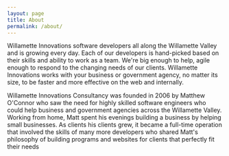 ```yaml
---
layout: page
title: About
permalink: /about/
---
```


Willamette Innovations software developers all along the Willamette Valley and is growing every day. Each of our developers is hand-picked based on their skills and ability to work as a team. We're big enough to help, agile enough to respond to the changing needs of our clients. Willamette Innovations works with your business or government agency, no matter its size, to be faster and more effective on the web and internally.

Willamette Innovations Consultancy was founded in 2006 by Matthew O'Connor who saw the need for highly skilled software engineers who could help business and government agencies across the Willamette Valley. Working from home, Matt spent his evenings building a business by helping small businesses. As clients his clients grew, it became a full-time operation that involved the skills of many more developers who shared Matt's philosophy of building programs and websites for clients that perfectly fit their needs
